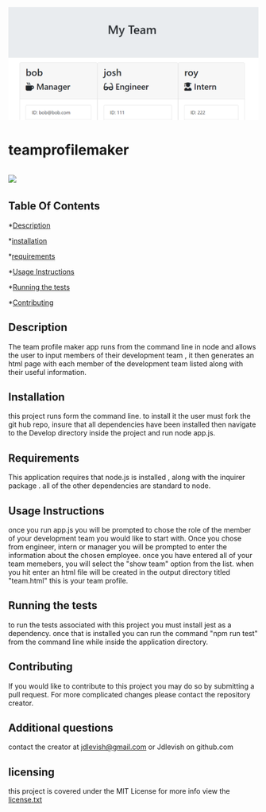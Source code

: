 
![](./screen.png?raw=true)
# teamprofilemaker

## ![](https://img.shields.io/github/license/Jdlevish/teamprofilemaker/)

## Table Of Contents

*[Description](#Description)

*[installation](#Installation)

*[requirements](#requirements)

*[Usage Instructions](#Usage-Instructions)

*[Running the tests](#Running-the-tests)

*[Contributing](#Contributing)
## Description
The team profile maker app runs from the command line in node and allows the user to input members of their development team , it then generates an html page with each member of the development team listed along with their useful information.
    
## Installation
    
this project runs form the command line. to install it the user must fork the git hub repo, insure that all dependencies have been installed then navigate to the Develop directory inside the project and run node app.js.
    
## Requirements
    
This application requires that node.js is installed , along with the inquirer package . all of the other dependencies are standard to node.
## Usage Instructions

once you run app.js you will be prompted to chose the role of the member of your development team you would like to start with. Once you chose from engineer, intern or manager you will be prompted to enter the information about the chosen employee. once you have entered all of your team memebers, you will select the "show team" option from the list. when you hit enter an html file will be created in the output directory titled "team.html" this is your team profile.
    
## Running the tests
    
to run the tests associated with this project  you must install jest as a dependency. once that is installed you can run the command "npm run test" from the command line while inside the application directory.
    
## Contributing
    
If you would like to contribute to this project you may do so by submitting a pull request. For more complicated changes please contact the repository creator.

## Additional questions
contact the creator at jdlevish@gmail.com or Jdlevish on github.com

## licensing
this project is covered under the MIT License for more info view the  [license.txt](/license.txt)
    
